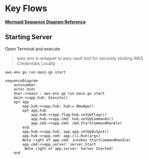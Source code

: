 # Key Flows

**[Mermaid Sequence Diagram Reference](https://mermaid-js.github.io/mermaid/#/sequenceDiagram)**


## Starting Server

Open Terminal and execute.
> aws-env is wrapper to aws-vault tool for securely stoding AWS Credentials Locally 

```
aws-env go run main.go start 
```

```mermaid
sequenceDiagram
    autonumber
    actor User
    User->>main : aws-env go run main.go start 
    main->>app.hub: Execute()
    opt app
        app.hub->>app.hub: hub:= NewApp()
        opt app.hub
            app.hub->>app.flag:hub.setUpFlags()
            app.hub->>app.cmd: hub.setUpCommands() 
            app.cmd->>app.cmd: cmd.StartCommandHandler
        end
        app.hub->>app.hub: app.app.setUpOutput()
        app.hub->>app.cmd: app.cli.Run(args)  
        Note right of app.cmd: invokes StartCommandHandler
        app.cmd->>app.server: server.Start
         Note right of app.server: Server Started! 
    end
```